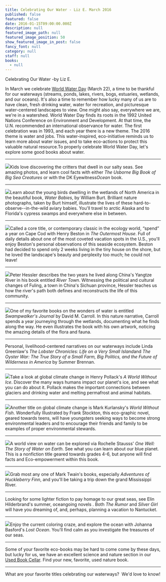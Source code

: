 ```yaml
---
title: Celebrating Our Water - Liz E. March 2016
published: false
featured: false
date: 2016-01-15T09:00:00.000Z
description: null
featured_image_path: null
featured_image_position: 50
show_featured_image_in_post: false
fancy_font: null
category: null
staff: null
books:
  - null
---
```


Celebrating Our Water -by Liz E.

In March we celebrate [World Water Day](http://www.unwater.org/worldwaterday) (March 22), a time to be thankful for our waterways (streams, ponds, lakes, rivers, bogs, estuaries, wetlands, and our oceans). It's also a time to remember how lucky many of us are to have clean, fresh drinking water, water for recreation, and picturesque water-centered landscapes to view. One might also say, everywhere we are, we're in a watershed. World Water Day finds its roots in the 1992 United Nations Conference on Environment and Development. At that time, the U.N. recommended an international observance for water. The first celebration was in 1993, and each year there is a new theme. The 2016 theme is water and jobs. This water-inspired, eco-initiative reminds us to learn more about water issues, and to take eco-actions to protect this valuable natural resource.To properly celebrate World Water Day, let's explore some good books about water.

---

![](/uploads/versions/usborneoceancreaturejpg---x----330-400x---.jpg)Kids love discovering the critters that dwell in our salty seas. See amazing photos, and learn cool facts with either *The Usborne Big Book of Big Sea Creatures* or with the DK Eyewitness*Ocean* book.

---

![](/uploads/versions/waterbabies---x----417-400x---.jpg)Learn about the young birds dwelling in the wetlands of North America in the beautiful book, *Water Babies*, by William Burt. Brilliant nature photographs, taken by Burt himself, illustrate the lives of these hard-to-observe--in-the-wild aviary babies. You'll travel to arctic Alaska and to Florida's cypress swamps and everywhere else in between.

---

![](/uploads/versions/outermosthouse---x----272-400x---.jpg)Called a core title, or contemporary classic in the ecology world, “spend” a year on Cape Cod with Henry Beston in *The Outermost House*. Full of daily details about one of the most coveted vacation spots in the U.S., you'll enjoy Beston's personal observations of this seaside ecosystem. Beston had decided to spend only 2 weeks living in the tiny house on the shore, but he loved the landscape's beauty and perplexity too much; he could not leave!

---

![](/uploads/versions/rivertown---x----265-400x---.jpg)Peter Hessler describes the two years he lived along China's Yangtze River in his book entitled *River Town*. Witnessing the political and cultural changes of Fuling, a town in China's Sichuan province, Hessler teaches us how the river's path both defines and reconstructs the life of this community.

---

![](/uploads/versions/swampwalkersjournal---x----265-400x---.jpg)One of my favorite books on the wonders of water is entitled *Swampwalker's Journal* by David M. Carroll. In this nature narrative, Carroll spends a year journeying through the wetlands, documenting what he finds along the way. He even illustrates the book with his own artwork, noticing the amazing details of the flora and fauna.

---

Personal, livelihood-centered narratives on our waterways include Linda Greenlaw's *The Lobster Chronicles: Life on a Very Small Island*and *The Oyster War: The True Story of a Small Farm, Big Politics, and the Future of Wilderness in America* by Summer Brennan.

---

![](/uploads/versions/worldwithoutice---x----265-400x---.jpg)Take a look at global climate change in Henry Pollack's *A World Without Ice*. Discover the many ways humans impact our planet's ice, and see what you can do about it. Pollack makes the important connections between glaciers and drinking water and melting permafrost and animal habitats.

---

![](/uploads/versions/kurlansky---x----315-400x---.jpg)Another title on global climate change is Mark Kurlansky's *World Without Fish*. Wonderfully Illustrated by Frank Stockton, this eco-graphic novel, geared towards teens, will have youngsters seeking ways to become strong environmental leaders and to encourage their friends and family to be examples of proper environmental stewards.

---

![](/uploads/versions/onewell---x----302-400x---.jpg)A world view on water can be explored via Rochelle Stausss' *One Well: The Story of Water on Earth*. See what you can learn about our blue planet. This is a nonfiction title geared towards grades 4-6, but anyone will find facts and Eco-empowerment within this book.

---

![](/uploads/versions/huckfinn---x----258-400x---.jpg)Grab most any one of Mark Twain's books, especially *Adventures of Huckleberry Finn*, and you'll be taking a trip down the grand Mississippi River.

---

Looking for some lighter fiction to pay homage to our great seas, see Elin Hilderbrand's summer, oceangoing novels . Both *The Rumor* and *Silver Girl* will have you dreaming of, and, perhaps, planning a vacation to Nantucket.

---

![](/uploads/versions/lostocean---x----400-400x---.jpg)Enjoy the current coloring craze, and explore the ocean with Johanna Basford's *Lost Ocean*. You'll find calm as you investigate the treasures of our seas.

---

Some of your favorite eco-books may be hard to come come by these days, but lucky for us, we have an excellent science and nature section in our [Used Book Cellar](http://www.brooklinebooksmith.com/used-books/  ). Find your new, favorite, used nature book.

---

What are your favorite titles celebrating our waterways?&nbsp; We'd love to know!

&nbsp;

&nbsp;